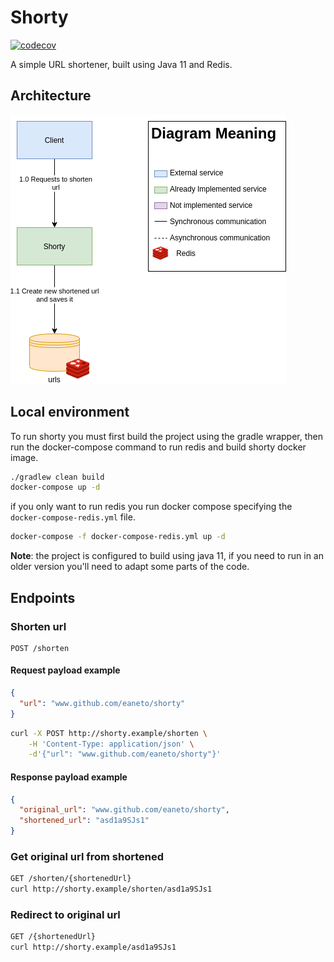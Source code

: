 # Shorty

[![codecov](https://codecov.io/gh/eaneto/shorty/branch/master/graph/badge.svg)](https://codecov.io/gh/eaneto/shorty)

A simple URL shortener, built using Java 11 and Redis.

## Architecture

![Architecture](./docs/Architecture.png)

## Local environment

To run shorty you must first build the project using the gradle
wrapper, then run the docker-compose command to run redis and build
shorty docker image.

```bash
./gradlew clean build
docker-compose up -d
```

if you only want to run redis you run docker compose specifying the
`docker-compose-redis.yml` file.

```bash
docker-compose -f docker-compose-redis.yml up -d
```

**Note**: the project is configured to build using java 11, if you
need to run in an older version you'll need to adapt some parts of the code.

## Endpoints

### Shorten url

```
POST /shorten
```

#### Request payload example

```json
{
  "url": "www.github.com/eaneto/shorty"
}
```

```bash
curl -X POST http://shorty.example/shorten \
    -H 'Content-Type: application/json' \
    -d'{"url": "www.github.com/eaneto/shorty"}'
```

#### Response payload example

```json
{
  "original_url": "www.github.com/eaneto/shorty",
  "shortened_url": "asd1a9SJs1"
}
```

### Get original url from shortened

```bash
GET /shorten/{shortenedUrl}
curl http://shorty.example/shorten/asd1a9SJs1
```

### Redirect to original url

```bash
GET /{shortenedUrl}
curl http://shorty.example/asd1a9SJs1
```
